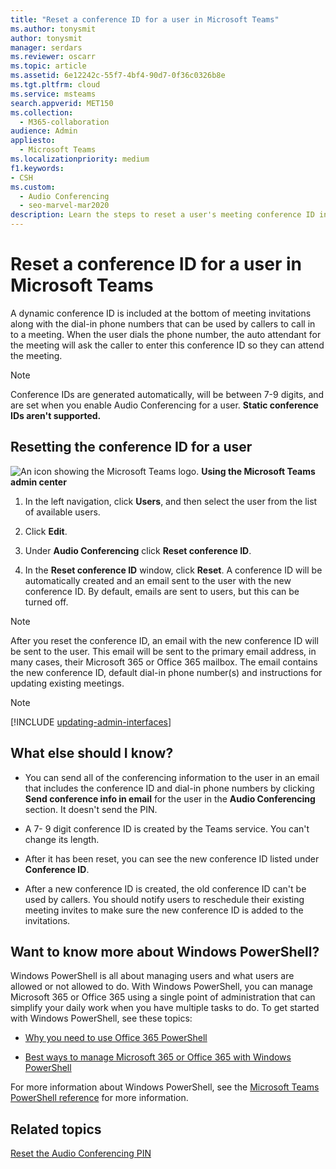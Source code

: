 ```yaml
---
title: "Reset a conference ID for a user in Microsoft Teams"
ms.author: tonysmit
author: tonysmit
manager: serdars
ms.reviewer: oscarr
ms.topic: article
ms.assetid: 6e12242c-55f7-4bf4-90d7-0f36c0326b8e
ms.tgt.pltfrm: cloud
ms.service: msteams
search.appverid: MET150
ms.collection: 
  - M365-collaboration
audience: Admin
appliesto: 
  - Microsoft Teams
ms.localizationpriority: medium
f1.keywords:
- CSH
ms.custom: 
  - Audio Conferencing
  - seo-marvel-mar2020
description: Learn the steps to reset a user's meeting conference ID in Microsoft Teams, and get links to meeting update and migration tools.
---
```


# Reset a conference ID for a user in Microsoft Teams

A dynamic conference ID is included at the bottom of meeting invitations along with the dial-in phone numbers that can be used by callers to call in to a meeting. When the user dials the phone number, the auto attendant for the meeting will ask the caller to enter this conference ID so they can attend the meeting.
  
> [!NOTE]
> Conference IDs are generated automatically, will be between 7-9 digits, and are set when you enable Audio Conferencing for a user. **Static conference IDs aren't supported.** 

## Resetting the conference ID for a user

![An icon showing the Microsoft Teams logo.](media/teams-logo-30x30.png) **Using the Microsoft Teams admin center**

1. In the left navigation, click **Users**, and then select the user from the list of available users.

2. Click **Edit**.

3. Under **Audio Conferencing** click **Reset conference ID**.

2. In the **Reset conference ID** window, click **Reset**. A conference ID will be automatically created and an email sent to the user with the new conference ID. By default, emails are sent to users, but this can be turned off.   

    
> [!NOTE]
> After you reset the conference ID, an email with the new conference ID will be sent to the user. This email will be sent to the primary email address, in many cases, their Microsoft 365 or Office 365 mailbox. The email contains the new conference ID, default dial-in phone number(s) and instructions for updating existing meetings. 
  
> [!Note]
> [!INCLUDE [updating-admin-interfaces](includes/updating-admin-interfaces.md)]

## What else should I know?

- You can send all of the conferencing information to the user in an email that includes the conference ID and dial-in phone numbers by clicking **Send conference info in email** for the user in the **Audio Conferencing** section. It doesn't send the PIN.
    
- A 7- 9 digit conference ID is created by the Teams service. You can't change its length.
    
- After it has been reset, you can see the new conference ID listed under **Conference ID**.
    
- After a new conference ID is created, the old conference ID can't be used by callers. You should notify users to reschedule their existing meeting invites to make sure the new conference ID is added to the invitations. 

## Want to know more about Windows PowerShell?

Windows PowerShell is all about managing users and what users are allowed or not allowed to do. With Windows PowerShell, you can manage Microsoft 365 or Office 365 using a single point of administration that can simplify your daily work when you have multiple tasks to do. To get started with Windows PowerShell, see these topics:
    
  - [Why you need to use Office 365 PowerShell](/microsoft-365/enterprise/why-you-need-to-use-microsoft-365-powershell)
    
  - [Best ways to manage Microsoft 365 or Office 365 with Windows PowerShell](/previous-versions//dn568025(v=technet.10))
    
For more information about Windows PowerShell, see the [Microsoft Teams PowerShell reference](/powershell/module/teams/?view=teams-ps) for more information.
    
## Related topics

[Reset the Audio Conferencing PIN](reset-the-audio-conferencing-pin-in-teams.md)